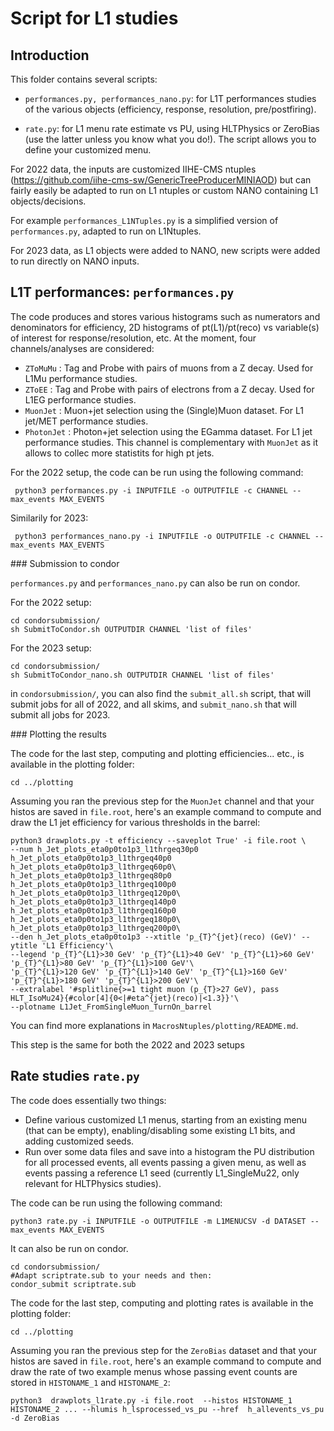 # Script for L1 studies 

## Introduction 

This folder contains several scripts: 

- ```performances.py, performances_nano.py```: for L1T performances studies of the various objects (efficiency, response, resolution, pre/postfiring). 

- ```rate.py```: for L1 menu rate estimate vs PU, using HLTPhysics or ZeroBias (use the latter unless you know what you do!). The script allows you to define your customized menu. 

For 2022 data, the inputs are customized IIHE-CMS ntuples (https://github.com/iihe-cms-sw/GenericTreeProducerMINIAOD) but can fairly easily be adapted to run on L1 ntuples or custom NANO containing L1 objects/decisions. 

For example ```performances_L1NTuples.py``` is a simplified version of ```performances.py```, adapted to run on L1Ntuples.  

For 2023 data, as L1 objects were added to NANO, new scripts were added to run directly on NANO inputs.

## L1T performances:  ```performances.py``` 
The code produces and stores various histograms such as numerators and denominators for efficiency, 2D histograms of pt(L1)/pt(reco) vs variable(s) of interest for response/resolution, etc. At the moment, four channels/analyses are considered: 
- ```ZToMuMu``` : Tag and Probe with pairs of muons from a Z decay. Used for L1Mu performance studies. 
- ```ZToEE``` : Tag and Probe with pairs of electrons from a Z decay. Used for L1EG performance studies. 
- ```MuonJet``` : Muon+jet selection using the (Single)Muon dataset. For L1 jet/MET performance studies.
- ```PhotonJet``` : Photon+jet selection using the EGamma dataset. For L1 jet performance studies. This channel is complementary with ```MuonJet``` as it allows to collec more statistits for high pt jets. 

For the 2022 setup, the code can be run using the following command: 

``` python3 performances.py -i INPUTFILE -o OUTPUTFILE -c CHANNEL --max_events MAX_EVENTS```

Similarily for 2023:
 
``` python3 performances_nano.py -i INPUTFILE -o OUTPUTFILE -c CHANNEL --max_events MAX_EVENTS```

### Submission to condor

`performances.py` and `performances_nano.py` can also be run on condor.

For the 2022 setup: 
```
cd condorsubmission/
sh SubmitToCondor.sh OUTPUTDIR CHANNEL 'list of files'
```

For the 2023 setup: 
```
cd condorsubmission/
sh SubmitToCondor_nano.sh OUTPUTDIR CHANNEL 'list of files'
```

in `condorsubmission/`, you can also find the `submit_all.sh` script, that will 
submit jobs for all of 2022, and all skims,
and `submit_nano.sh` that will submit all jobs for 2023.

### Plotting the results

The code for the last step, computing and plotting efficiencies... etc., is available in the plotting folder: 

```
cd ../plotting
```
Assuming you ran the previous step for the ```MuonJet``` channel and that your histos are saved in ```file.root```, here's an example command to compute and draw the L1 jet efficiency for various thresholds in the barrel:
```
python3 drawplots.py -t efficiency --saveplot True' -i file.root \
--num h_Jet_plots_eta0p0to1p3_l1thrgeq30p0 h_Jet_plots_eta0p0to1p3_l1thrgeq40p0 h_Jet_plots_eta0p0to1p3_l1thrgeq60p0\
h_Jet_plots_eta0p0to1p3_l1thrgeq80p0 h_Jet_plots_eta0p0to1p3_l1thrgeq100p0 h_Jet_plots_eta0p0to1p3_l1thrgeq120p0\ 
h_Jet_plots_eta0p0to1p3_l1thrgeq140p0 h_Jet_plots_eta0p0to1p3_l1thrgeq160p0 h_Jet_plots_eta0p0to1p3_l1thrgeq180p0\
h_Jet_plots_eta0p0to1p3_l1thrgeq200p0\
--den h_Jet_plots_eta0p0to1p3 --xtitle 'p_{T}^{jet}(reco) (GeV)' --ytitle 'L1 Efficiency'\
--legend 'p_{T}^{L1}>30 GeV' 'p_{T}^{L1}>40 GeV' 'p_{T}^{L1}>60 GeV' 'p_{T}^{L1}>80 GeV' 'p_{T}^{L1}>100 GeV'\
'p_{T}^{L1}>120 GeV' 'p_{T}^{L1}>140 GeV' 'p_{T}^{L1}>160 GeV' 'p_{T}^{L1}>180 GeV' 'p_{T}^{L1}>200 GeV'\
--extralabel '#splitline{>=1 tight muon (p_{T}>27 GeV), pass HLT_IsoMu24}{#color[4]{0<|#eta^{jet}(reco)|<1.3}}'\
--plotname L1Jet_FromSingleMuon_TurnOn_barrel
```

You can find more explanations in `MacrosNtuples/plotting/README.md`.

This step is the same for both the 2022 and 2023 setups
 

## Rate studies  ```rate.py``` 
The code does essentially two things: 
- Define various customized L1 menus, starting from an existing menu (that can be empty), enabling/disabling some existing L1 bits, and adding customized seeds. 
- Run over some data files and save into a histogram the PU distribution for all processed events, all events passing a given menu, as well as events passing a reference L1 seed (currently L1_SingleMu22, only relevant for HLTPhysics studies).  


The code can be run using the following command: 

```python3 rate.py -i INPUTFILE -o OUTPUTFILE -m L1MENUCSV -d DATASET --max_events MAX_EVENTS```
 
It can also be run on condor. 

```
cd condorsubmission/
#Adapt scriptrate.sub to your needs and then: 
condor_submit scriptrate.sub 
```

The code for the last step, computing and plotting rates is available in the plotting folder: 

```
cd ../plotting
```
Assuming you ran the previous step for the ```ZeroBias``` dataset and that your histos are saved in ```file.root```, here's an example command to compute and draw the rate of two example menus whose passing event counts are stored in ```HISTONAME_1``` and ```HISTONAME_2```:
```
python3  drawplots_l1rate.py -i file.root  --histos HISTONAME_1 HISTONAME_2 ... --hlumis h_lsprocessed_vs_pu --href  h_allevents_vs_pu  -d ZeroBias
```

